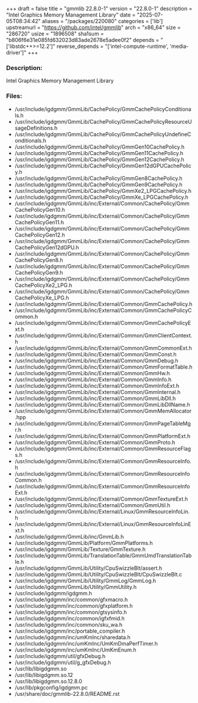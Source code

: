 +++
draft = false
title = "gmmlib 22.8.0-1"
version = "22.8.0-1"
description = "Intel Graphics Memory Management Library"
date = "2025-07-05T08:34:42"
aliases = "/packages/220080"
categories = ['lib']
upstreamurl = "https://github.com/intel/gmmlib"
arch = "x86_64"
size = "286720"
usize = "1896508"
sha1sum = "b806f6e31e085fd632023d83ade2678e5adee0f2"
depends = "['libstdc++>=12.2']"
reverse_depends = "['intel-compute-runtime', 'media-driver']"
+++
### Description: 
Intel Graphics Memory Management Library

### Files: 
* /usr/include/igdgmm/GmmLib/CachePolicy/GmmCachePolicyConditionals.h
* /usr/include/igdgmm/GmmLib/CachePolicy/GmmCachePolicyResourceUsageDefinitions.h
* /usr/include/igdgmm/GmmLib/CachePolicy/GmmCachePolicyUndefineConditionals.h
* /usr/include/igdgmm/GmmLib/CachePolicy/GmmGen10CachePolicy.h
* /usr/include/igdgmm/GmmLib/CachePolicy/GmmGen11CachePolicy.h
* /usr/include/igdgmm/GmmLib/CachePolicy/GmmGen12CachePolicy.h
* /usr/include/igdgmm/GmmLib/CachePolicy/GmmGen12dGPUCachePolicy.h
* /usr/include/igdgmm/GmmLib/CachePolicy/GmmGen8CachePolicy.h
* /usr/include/igdgmm/GmmLib/CachePolicy/GmmGen9CachePolicy.h
* /usr/include/igdgmm/GmmLib/CachePolicy/GmmXe2_LPGCachePolicy.h
* /usr/include/igdgmm/GmmLib/CachePolicy/GmmXe_LPGCachePolicy.h
* /usr/include/igdgmm/GmmLib/inc/External/Common/CachePolicy/GmmCachePolicyGen10.h
* /usr/include/igdgmm/GmmLib/inc/External/Common/CachePolicy/GmmCachePolicyGen11.h
* /usr/include/igdgmm/GmmLib/inc/External/Common/CachePolicy/GmmCachePolicyGen12.h
* /usr/include/igdgmm/GmmLib/inc/External/Common/CachePolicy/GmmCachePolicyGen12dGPU.h
* /usr/include/igdgmm/GmmLib/inc/External/Common/CachePolicy/GmmCachePolicyGen8.h
* /usr/include/igdgmm/GmmLib/inc/External/Common/CachePolicy/GmmCachePolicyGen9.h
* /usr/include/igdgmm/GmmLib/inc/External/Common/CachePolicy/GmmCachePolicyXe2_LPG.h
* /usr/include/igdgmm/GmmLib/inc/External/Common/CachePolicy/GmmCachePolicyXe_LPG.h
* /usr/include/igdgmm/GmmLib/inc/External/Common/GmmCachePolicy.h
* /usr/include/igdgmm/GmmLib/inc/External/Common/GmmCachePolicyCommon.h
* /usr/include/igdgmm/GmmLib/inc/External/Common/GmmCachePolicyExt.h
* /usr/include/igdgmm/GmmLib/inc/External/Common/GmmClientContext.h
* /usr/include/igdgmm/GmmLib/inc/External/Common/GmmCommonExt.h
* /usr/include/igdgmm/GmmLib/inc/External/Common/GmmConst.h
* /usr/include/igdgmm/GmmLib/inc/External/Common/GmmDebug.h
* /usr/include/igdgmm/GmmLib/inc/External/Common/GmmFormatTable.h
* /usr/include/igdgmm/GmmLib/inc/External/Common/GmmHw.h
* /usr/include/igdgmm/GmmLib/inc/External/Common/GmmInfo.h
* /usr/include/igdgmm/GmmLib/inc/External/Common/GmmInfoExt.h
* /usr/include/igdgmm/GmmLib/inc/External/Common/GmmInternal.h
* /usr/include/igdgmm/GmmLib/inc/External/Common/GmmLibDll.h
* /usr/include/igdgmm/GmmLib/inc/External/Common/GmmLibDllName.h
* /usr/include/igdgmm/GmmLib/inc/External/Common/GmmMemAllocator.hpp
* /usr/include/igdgmm/GmmLib/inc/External/Common/GmmPageTableMgr.h
* /usr/include/igdgmm/GmmLib/inc/External/Common/GmmPlatformExt.h
* /usr/include/igdgmm/GmmLib/inc/External/Common/GmmProto.h
* /usr/include/igdgmm/GmmLib/inc/External/Common/GmmResourceFlags.h
* /usr/include/igdgmm/GmmLib/inc/External/Common/GmmResourceInfo.h
* /usr/include/igdgmm/GmmLib/inc/External/Common/GmmResourceInfoCommon.h
* /usr/include/igdgmm/GmmLib/inc/External/Common/GmmResourceInfoExt.h
* /usr/include/igdgmm/GmmLib/inc/External/Common/GmmTextureExt.h
* /usr/include/igdgmm/GmmLib/inc/External/Common/GmmUtil.h
* /usr/include/igdgmm/GmmLib/inc/External/Linux/GmmResourceInfoLin.h
* /usr/include/igdgmm/GmmLib/inc/External/Linux/GmmResourceInfoLinExt.h
* /usr/include/igdgmm/GmmLib/inc/GmmLib.h
* /usr/include/igdgmm/GmmLib/Platform/GmmPlatforms.h
* /usr/include/igdgmm/GmmLib/Texture/GmmTexture.h
* /usr/include/igdgmm/GmmLib/TranslationTable/GmmUmdTranslationTable.h
* /usr/include/igdgmm/GmmLib/Utility/CpuSwizzleBlt/assert.h
* /usr/include/igdgmm/GmmLib/Utility/CpuSwizzleBlt/CpuSwizzleBlt.c
* /usr/include/igdgmm/GmmLib/Utility/GmmLog/GmmLog.h
* /usr/include/igdgmm/GmmLib/Utility/GmmUtility.h
* /usr/include/igdgmm/igdgmm.h
* /usr/include/igdgmm/inc/common/gfxmacro.h
* /usr/include/igdgmm/inc/common/gfxplatform.h
* /usr/include/igdgmm/inc/common/gtsysinfo.h
* /usr/include/igdgmm/inc/common/igfxfmid.h
* /usr/include/igdgmm/inc/common/sku_wa.h
* /usr/include/igdgmm/inc/portable_compiler.h
* /usr/include/igdgmm/inc/umKmInc/sharedata.h
* /usr/include/igdgmm/inc/umKmInc/UmKmDmaPerfTimer.h
* /usr/include/igdgmm/inc/umKmInc/UmKmEnum.h
* /usr/include/igdgmm/util/gfxDebug.h
* /usr/include/igdgmm/util/g_gfxDebug.h
* /usr/lib/libigdgmm.so
* /usr/lib/libigdgmm.so.12
* /usr/lib/libigdgmm.so.12.8.0
* /usr/lib/pkgconfig/igdgmm.pc
* /usr/share/doc/gmmlib-22.8.0/README.rst
